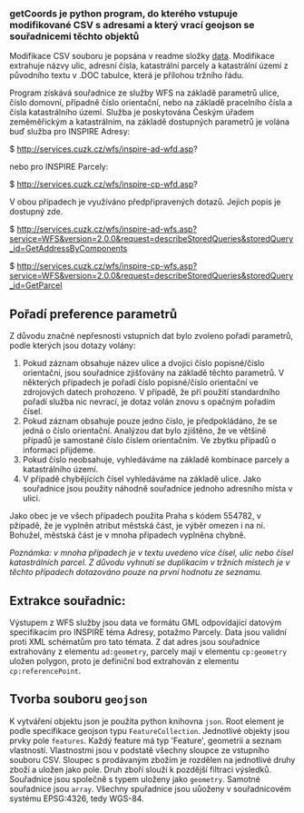 ### getCoords je python program, do kterého vstupuje modifikované CSV s adresami a který vrací geojson se souřadnicemi těchto objektů

Modifikace CSV souboru je popsána v readme složky [data](../data/README.md). Modifikace extrahuje názvy ulic, adresní čísla, katastrální parcely a katastrální území z původního textu v .DOC tabulce, která je přílohou tržního řádu.

Program získává souřadnice ze služby WFS na základě parametrů ulice, číslo domovní, případně číslo orientační, nebo na základě pracelního čísla a čísla katastrálního území. Služba je poskytována Českým úřadem zeměměřickým a katastrálním, na základě dostupných parametrů je volána buď služba pro INSPIRE Adresy:

$ http://services.cuzk.cz/wfs/inspire-ad-wfd.asp?

nebo pro INSPIRE Parcely:

$ http://services.cuzk.cz/wfs/inspire-cp-wfd.asp?

V obou případech je využíváno předpřipravených dotazů. Jejich popis je dostupný zde.

$ http://services.cuzk.cz/wfs/inspire-ad-wfs.asp?service=WFS&version=2.0.0&request=describeStoredQueries&storedQuery_id=GetAddressByComponents

$ http://services.cuzk.cz/wfs/inspire-cp-wfs.asp?service=WFS&version=2.0.0&request=describeStoredQueries&storedQuery_id=GetParcel

## Pořadí preference parametrů

Z důvodu značné nepřesnosti vstupních dat bylo zvoleno pořadí parametrů, podle kterých jsou dotazy volány:

1. Pokud záznam obsahuje název ulice a dvojici číslo popisné/číslo orientační, jsou souřadnice zjišťovány na základě těchto parametrů. V některých případech je pořadí číslo popisné/číslo orientační ve zdrojových datech prohozeno. V případě, že při použití standardního pořadí služba nic nevrací, je dotaz volán znovu s opačným pořadím čísel.
1. Pokud záznam obsahuje pouze jedno číslo, je předpokládáno, že se jedná o číslo orientační. Analýzou dat bylo zjištěno, že ve většině případů je samostané číslo číslem orientačním. Ve zbytku případů o informaci přijdeme.
1. Pokud číslo neobsahuje, vyhledáváme na základě kombinace parcely a katastrálního území. 
1. V případě chybějících čísel vyhledáváme na základě ulice. Jako souřadnice jsou použity náhodně souřadnice jednoho adresního místa v ulici.

Jako obec je ve všech případech použita Praha s kódem 554782, v pžípadě, že je vyplněn atribut  městská část, je výběr omezen i na ní. Bohužel, městská část je v mnoha případech vyplněna chybně.

*Poznámka: v mnoha případech je v textu uvedeno více čísel, ulic nebo čísel katastrálních parcel. Z důvodu vyhnutí se duplikacím v tržních místech je v těchto případech dotazováno pouze na první hodnotu ze seznamu.*

## Extrakce souřadnic:

Výstupem z WFS služby jsou data ve formátu GML odpovídající datovým specifikacím pro INSPIRE téma Adresy, potažmo Parcely. Data jsou validní proti XML schématům pro tato témata. Z dat adres jsou souřadnice extrahovány z elementu `ad:geometry`, parcely mají v elementu `cp:geometry` uložen polygon, proto je definiční bod extrahován z elementu `cp:referencePoint`.

## Tvorba souboru `geojson`

K vytváření objektu json je použita python knihovna `json`. 
Root element je podle specifikace geojson typu `FeatureCollection`. Jednotlivé objekty jsou prvky pole `features`. Každý feature má typ 'Feature', geometrii a seznam vlastností. Vlastnostmi jsou v podstatě všechny sloupce ze vstupního souboru CSV. Sloupec s prodávaným zbožím je rozdělen na jednotlivé druhy zboží a uložen jako pole. Druh zboří slouží k pozdější filtraci výsledků. Souřadnice jsou společně s typem uloženy jako `geometry`. Samotné souřadnice jsou `array`. Všechny spuřadnice jsou uůoženy v souřadnicovém systému EPSG:4326, tedy WGS-84.
